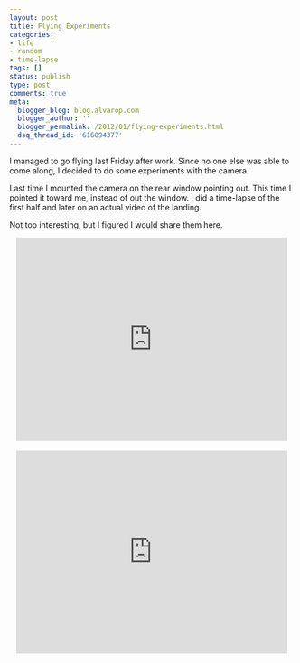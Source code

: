 ```yaml
---
layout: post
title: Flying Experiments
categories:
- life
- random
- time-lapse
tags: []
status: publish
type: post
comments: true
meta:
  blogger_blog: blog.alvarop.com
  blogger_author: ''
  blogger_permalink: /2012/01/flying-experiments.html
  dsq_thread_id: '616894377'
---
```

I managed to go flying last Friday after work. Since no one else was able to come along, I decided to do some experiments with the camera.

Last time I mounted the camera on the rear window pointing out. This time I pointed it toward me, instead of out the window. I did a time-lapse of the first half and later on an actual video of the landing.

Not too interesting, but I figured I would share them here.

<div style="text-align: center;"><iframe allowfullscreen="" frameborder="0" height="360" src="http://www.youtube.com/embed/A8SWLaYVga0" width="480"></iframe></div>
<br />
<div style="text-align: center;"><iframe allowfullscreen="" frameborder="0" height="360" src="http://www.youtube.com/embed/WST__Ool4ss" width="480"></iframe></div>
